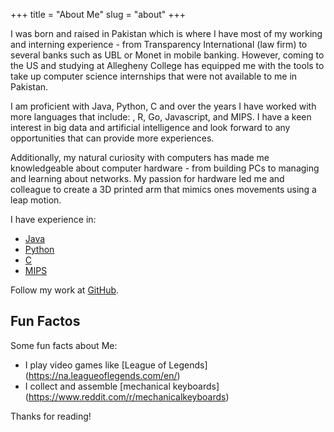 +++
title = "About Me"
slug = "about"
+++

I was born and raised in Pakistan which is where I have most of my working and interning experience - from Transparency International (law firm) to several banks such as UBL or Monet in mobile banking. However, coming to the US and studying at Allegheny College has equipped me with the tools to take up computer science internships that were not available to me in Pakistan.

I am proficient with Java, Python, C and over the years I have worked with more languages that include: , R, Go, Javascript, and MIPS. I have a keen interest in big data and artificial intelligence and look forward to any opportunities that can provide more experiences.

Additionally, my natural curiosity with computers has made me knowledgeable about computer hardware - from building PCs to managing and learning about networks. My passion for hardware led me and colleague to create a 3D printed arm that mimics ones movements using a leap motion.


I have experience in:

* [Java](https://en.wikipedia.org/wiki/Java_(programming_language))
* [Python](https://www.python.org/)
* [C](https://en.wikipedia.org/wiki/C_(programming_language))
* [MIPS](https://en.wikipedia.org/wiki/MIPS_architecture)

Follow my work at [GitHub](https://github.com/ilikerustoo).

## Fun Factos

Some fun facts about Me:

* I play video games like [League of Legends] (https://na.leagueoflegends.com/en/)
* I collect and assemble [mechanical keyboards] (https://www.reddit.com/r/mechanicalkeyboards)
<!--
Have questions or suggestions? Feel free to [open an issue on GitHub](https://github.com/spf13/hugo/issues/new) or [ask me on Twitter](https://twitter.com/spf13). -->

Thanks for reading!
